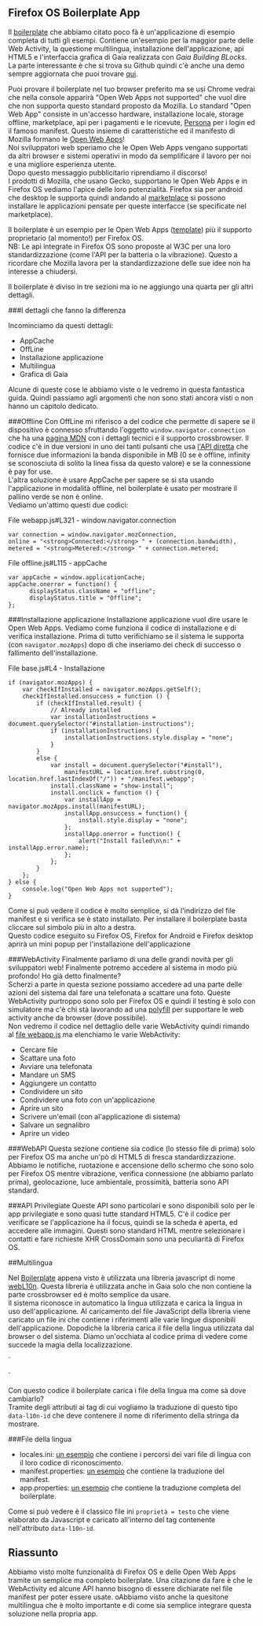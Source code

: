 ## Firefox OS Boilerplate App

Il [boilerplate](https://github.com/robnyman/Firefox-OS-Boilerplate-App) che abbiamo citato poco fà è un'applicazione di esempio completa di tutti gli esempi. Contiene un'esempio per la maggior parte delle Web Activity, la questione multilingua, installazione dell'applicazione, api HTML5 e l'interfaccia grafica di Gaia realizzata con *Gaia Building BLocks*.  
La parte interessante è che si trova su Github quindi c'è anche una demo sempre aggiornata che puoi trovare [qui](http://robnyman.github.io/Firefox-OS-Boilerplate-App/).  

Puoi provare il boilerplate nel tuo browser preferito ma se usi Chrome vedrai che nella console apparirà "Open Web Apps not supported" che vuol dire che non supporta questo standard proposto da Mozilla. 
Lo standard "Open Web App" consiste in un'accesso hardware, installazione locale, storage offline, marketplace, api per i pagamenti e le ricevute, [Persona](https://developer.mozilla.org/en-US/docs/Mozilla/Persona) per i login ed il famoso manifest. Questo insieme di caratteristiche ed il manifesto di Mozilla formano le [Open Web Apps](https://hacks.mozilla.org/2013/02/getting-started-with-open-web-apps-why-and-how/)!  
Noi sviluppatori web speriamo che le Open Web Apps vengano supportati da altri browser e sistemi operativi in modo da semplificare il lavoro per noi e una migliore esperienza utente.  
Dopo questo messaggio pubblicitario riprendiamo il discorso!  
I prodotti di Mozilla, che usano Gecko, supportano le Open Web Apps e in Firefox OS vediamo l'apice delle loro potenzialità. Firefox sia per android che desktop le supporta quindi andando al [marketplace](http://marketplace.firefox.com/) si possono installare le applicazioni pensate per queste interfacce (se specificate nel marketplace).  

Il boilerplate è un esempio per le Open Web Apps ([template](https://github.com/mozilla/mortar)) più il supporto proprietario (al momento!) per Firefox OS.  
NB: Le api integrate in Firefox OS sono proposte al W3C per una loro standardizzazione (come l'API per la batteria o la vibrazione). Questo a ricordare che Mozilla lavora per la standardizzazione delle sue idee non ha interesse a chiudersi. 

Il boilerplate è diviso in tre sezioni ma io ne aggiungo una quarta per gli altri dettagli.

###I dettagli che fanno la differenza

Incominciamo da questi dettagli: 

* AppCache
* OffLine
* Installazione applicazione
* Multilingua
* Grafica di Gaia

Alcune di queste cose le abbiamo viste o le vedremo in questa fantastica guida. Quindi passiamo agli argomenti che non sono stati ancora visti o non hanno un capitolo dedicato.   

###Offline 
Con OffLine mi riferisco a del codice che permette di sapere se il dispositivo è connesso sfruttando l'oggetto `window.navigator.connection` che ha una [pagina MDN](http://mdn.beonex.com/en/DOM/window.navigator.connection.html) con i dettagli tecnici e il supporto crossbrowser. 
Il codice c'è in due versioni in uno dei tanti pulsanti che usa [l'API diretta](https://github.com/robnyman/Firefox-OS-Boilerplate-App/blob/gh-pages/js/webapp.js#L312) che fornisce due informazioni la banda disponibile in MB (0  se è offline, infinity se sconosciuta di solito la linea fissa da questo valore) e se la connessione è pay for use.   
L'altra soluzione è usare AppCache per sapere se si sta usando l'applicazione in modalità offline, nel boilerplate è usato per mostrare il pallino verde se non è online.  
Vediamo un'attimo questi due codici:  

File webapp.js#L321 - window.navigator.connection
~~~~~~~~
var connection = window.navigator.mozConnection,
online = "<strong>Connected:</strong> " + (connection.bandwidth),
metered = "<strong>Metered:</strong> " + connection.metered;
~~~~~~~~

File offline.js#L115 - appCache
~~~~~~~~
var appCache = window.applicationCache;
appCache.onerror = function() {
      displayStatus.className = "offline";
      displayStatus.title = "Offline";
};
~~~~~~~~

###Installazione applicazione
Installazione applicazione vuol dire usare le Open Web Apps. Vediamo come funziona il codice di installazione e di verifica installazione. Prima di tutto verifichiamo se il sistema le supporta (con `navigator.mozApps`) dopo di che inseriamo dei check di successo o fallimento dell'installazione.

File base.js#L4 - Installazione
~~~~~~~~
if (navigator.mozApps) {
    var checkIfInstalled = navigator.mozApps.getSelf();
    checkIfInstalled.onsuccess = function () {
        if (checkIfInstalled.result) {
            // Already installed
            var installationInstructions = document.querySelector("#installation-instructions");
            if (installationInstructions) {
                installationInstructions.style.display = "none";
            }
        }
        else {
            var install = document.querySelector("#install"),
                manifestURL = location.href.substring(0, location.href.lastIndexOf("/")) + "/manifest.webapp";
            install.className = "show-install";
            install.onclick = function () {
                var installApp = navigator.mozApps.install(manifestURL);
                installApp.onsuccess = function() {
                    install.style.display = "none";
                };
                installApp.onerror = function() {
                    alert("Install failed\n\n:" + installApp.error.name);
                };
            };
        }
    };
} else {
    console.log("Open Web Apps not supported");
}
~~~~~~~~

Come si può vedere il codice è molto semplice, si dà l'indirizzo del file manifest e si verifica se è stato installato. Per installare il boilerplate basta cliccare sul simbolo più in alto a destra.  
Questo codice eseguito su Firefox OS, Firefox for Android e Firefox desktop aprirà un mini popup per l'installazione dell'applicazione

###WebActivity
Finalmente parliamo di una delle grandi novità per gli sviluppatori web! Finalmente potremo accedere al sistema in modo più profondo! Ho già detto finalmente?  
Scherzi a parte in questa sezione possiamo accedere ad una parte delle azioni del sistema dal fare una telefonata a scattare una foto. Queste WebActivity purtroppo sono solo per Firefox OS e quindi il testing è solo con simulatore ma c'è chi stà lavorando ad una [polyfill](https://github.com/Mte90/moz-polyfills) per supportare le web activity anche da browser (dove possibile).  
Non vedremo il codice nel dettaglio delle varie WebActivity quindi rimando al [file webapp.js](https://github.com/robnyman/Firefox-OS-Boilerplate-App/blob/gh-pages/js/webapp.js) ma elenchiamo le varie WebActivity: 

* Cercare file
* Scattare una foto
* Avviare una telefonata
* Mandare un SMS
* Aggiungere un contatto
* Condividere un sito
* Condividere una foto con un'applicazione
* Aprire un sito
* Scrivere un'email (con al'applicazione di sistema)
* Salvare un segnalibro
* Aprire un video

###WebAPI
Questa sezione contiene sia codice (lo stesso file di prima) solo per Firefox OS ma anche un'pò di HTML5 di fresca standardizzazione. Abbiamo le notifiche, ruotazione e accensione dello schermo che sono solo per Firefox OS mentre vibrazione, verifica connessione (ne abbiamo parlato prima), geolocazione, luce ambientale, prossimità, batteria sono API standard.

###API Privilegiate
Queste API sono particolari e sono disponibili solo per le app privilegiate e sono quasi tutte standard HTML5. 
C'è il codice per verificare se l'applicazione ha il focus, quindi se la scheda è aperta, ed accedere alle immagini. Questi sono standard HTML mentre selezionare i contatti e fare richieste XHR CrossDomain sono una peculiarità di Firefox OS.

##Multilingua

Nel [Boilerplate](https://github.com/robnyman/Firefox-OS-Boilerplate-App) appena visto è utilizzata una libreria javascript di nome [webL10n](https://github.com/fabi1cazenave/webL10n/tree/master). Questa libreria è utilizzata anche in Gaia solo che non contiene la parte crossbrowser ed è molto semplice da usare.  
Il sistema riconosce in automatico la lingua utilizzata e carica la lingua in uso dell'applicazione. Al caricamento del file JavaScript della libreria viene caricato un file ini che contiene i riferimenti alle varie lingue disponibili dell'applicazione. Dopodichè la libreria carica il file della lingua utilizzata dal browser o del sistema. Diamo un'occhiata al codice prima di vedere come succede la magia della localizzazione.  

`<link rel="resource" type="application/l10n" href="locales/locales.ini" />
<script type="application/javascript" src="js/l10n.js"></script>`

Con questo codice il boilerplate carica i file della lingua ma come sà dove cambiarlo?  
Tramite degli attributi ai tag di cui vogliamo la traduzione di questo tipo `data-l10n-id` che deve contenere il nome di riferimento della stringa da mostrare.

###File della lingua

* locales.ini: [un esempio](https://github.com/robnyman/Firefox-OS-Boilerplate-App/blob/gh-pages/locales/locales.ini) che contiene i percorsi dei vari file di lingua con il loro codice di riconoscimento.
* manifest.properties: [un esempio](https://github.com/robnyman/Firefox-OS-Boilerplate-App/blob/gh-pages/locales/en-US/manifest.properties) che contiene la traduzione del manifest.
* app.properties: [un esempio](https://github.com/robnyman/Firefox-OS-Boilerplate-App/blob/gh-pages/locales/en-US/app.properties) che contiene la traduzione completa del boilerplate.

Come si può vedere è il classico file ini `proprietà = testo` che viene elaborato da Javascript e caricato all'interno del tag contenente nell'attributo `data-l10n-id`.

## Riassunto
Abbiamo visto molte funzionalità di Firefox OS e delle Open Web Apps tramite un semplice ma completo boilerplate.
Una citazione da fare è che le WebActivity ed alcune API hanno bisogno di essere dichiarate nel file manifest per poter essere usate. 
oAbbiamo visto anche la quesitone multilingua che è molto importante e di come sia semplice integrare questa soluzione nella propria app.
